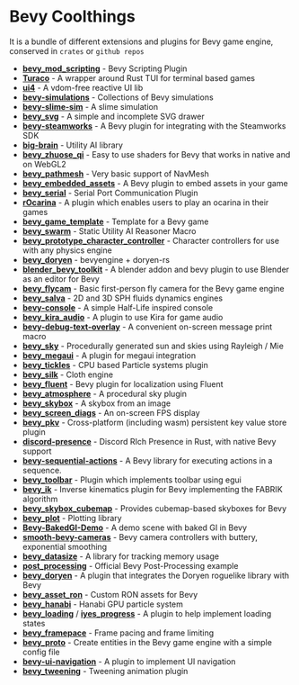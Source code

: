 # Bevy Coolthings
It is a bundle of different extensions and plugins for Bevy game engine, conserved in `crates` or `github repos`

* **[bevy_mod_scripting](https://github.com/makspll/bevy_mod_scripting)** - Bevy Scripting Plugin
* **[Turaco](https://github.com/Ragnyll/Turaco)** - A wrapper around Rust TUI for terminal based games
* **[ui4](https://github.com/TheRawMeatball/ui4)** - A vdom-free reactive UI lib
* **[bevy-simulations](https://github.com/kasunindikaliyanage/bevy-simulations)** - Collections of Bevy simulations
* **[bevy-slime-sim](bevy-slime-sim)** - A slime simulation
* **[bevy_svg](https://github.com/Weasy666/bevy_svg)** - A simple and incomplete SVG drawer
* **[bevy-steamworks](https://github.com/HouraiTeahouse/bevy-steamworks)** - A Bevy plugin for integrating with the Steamworks SDK
* **[big-brain](https://github.com/zkat/big-brain)** - Utility AI library
* **[bevy_zhuose_qi](https://github.com/vleue/bevy_zhuose_qi)** - Easy to use shaders for Bevy that works in native and on WebGL2
* **[bevy_pathmesh](https://github.com/vleue/bevy_pathmesh)** - Very basic support of NavMesh
* **[bevy_embedded_assets](https://github.com/vleue/bevy_embedded_assets)** - A Bevy plugin to embed assets in your game
* **[bevy_serial](https://github.com/hideakitai/bevy_serial)** - Serial Port Communication Plugin
* **[rOcarina](https://github.com/Gearhartlove/rOcarina)** - A plugin which enables users to play an ocarina in their games
* **[bevy_game_template](https://github.com/NiklasEi/bevy_game_template)** - Template for a Bevy game
* **[bevy_swarm](https://github.com/TheLeonsver1/bevy_swarm)** - Static Utility AI Reasoner Macro
* **[bevy_prototype_character_controller](https://github.com/superdump/bevy_prototype_character_controller)** - Character controllers for use with any physics engine
* **[bevy_doryen](https://github.com/smokku/bevy_doryen)** - bevyengine + doryen-rs
* **[blender_bevy_toolkit](https://github.com/sdfgeoff/blender_bevy_toolkit)** - A blender addon and bevy plugin to use Blender as an editor for Bevy
* **[bevy_flycam](https://github.com/sburris0/bevy_flycam)** - Basic first-person fly camera for the Bevy game engine	
* **[bevy_salva](https://github.com/dimforge/bevy_salva)** - 2D and 3D SPH fluids dynamics engines
* **[bevy-console](https://github.com/RichoDemus/bevy-console)** - A simple Half-Life inspired console
* **[bevy_kira_audio](https://github.com/NiklasEi/bevy_kira_audio)** - A plugin to use Kira for game audio
* **[bevy-debug-text-overlay](https://github.com/nicopap/bevy-debug-text-overlay)** - A convenient on-screen message print macro
* **[bevy_sky](https://github.com/Neo-Zhixing/bevy_sky)** - Procedurally generated sun and skies using Rayleigh / Mie
* **[bevy_megaui](https://github.com/mvlabat/bevy_megaui)** - A plugin for megaui integration
* **[bevy_tickles](https://github.com/ManevilleF/bevy_tickles)** - CPU based Particle systems plugin
* **[bevy_silk](https://github.com/ManevilleF/bevy_silk)** - Cloth engine
* **[bevy_fluent](https://github.com/kgv/bevy_fluent)** - Bevy plugin for localization using Fluent
* **[bevy_atmosphere](https://github.com/JonahPlusPlus/bevy_atmosphere)** - A procedural sky plugin
* **[bevy_skybox](https://github.com/jomala/bevy_skybox)** - A skybox from an image
* **[bevy_screen_diags](https://github.com/jomala/bevy_screen_diags)** - An on-screen FPS display
* **[bevy_pkv](https://github.com/johanhelsing/bevy_pkv)** - Cross-platform (including wasm) persistent key value store plugin
* **[discord-presence](https://github.com/jewlexx/discord-presence)** - Discord RIch Presence in Rust, with native Bevy support
* **[bevy-sequential-actions](https://github.com/hikikones/bevy-sequential-actions)** - A Bevy library for executing actions in a sequence.
* **[bevy_toolbar](https://github.com/HeavyRain266/bevy_toolbar)** - Plugin which implements toolbar using egui
* **[bevy_ik](https://github.com/gschup/bevy_ik)** - Inverse kinematics plugin for Bevy implementing the FABRIK algorithm
* **[bevy_skybox_cubemap](https://github.com/google/bevy_skybox_cubemap)** - Provides cubemap-based skyboxes for Bevy
* **[bevy_plot](https://github.com/eliotbo/bevy_plot)** - Plotting library
* **[Bevy-BakedGI-Demo](https://github.com/DGriffin91/Bevy-BakedGI-Demo)** - A demo scene with baked GI in Bevy
* **[smooth-bevy-cameras](https://github.com/bonsairobo/smooth-bevy-cameras)** - Bevy camera controllers with buttery, exponential smoothing
* **[bevy_datasize](https://github.com/BGR360/bevy_datasize)** - A library for tracking memory usage
* **[post_processing](https://github.com/bevyengine/bevy/blob/main/examples/shader/post_processing.rs)** - Official Bevy Post-Processing example
* **[bevy_doryen](https://github.com/alexschrod/bevy_doryen)** - A plugin that integrates the Doryen roguelike library with Bevy
* **[bevy_asset_ron](https://crates.io/crates/bevy_asset_ron)** - Custom RON assets for Bevy
* **[bevy_hanabi](https://crates.io/crates/bevy_hanabi)** - Hanabi GPU particle system
* **[bevy_loading](https://crates.io/crates/bevy_loading)** / **[iyes_progress](https://crates.io/crates/iyes_progress)** - A plugin to help implement loading states
* **[bevy_framepace](https://crates.io/crates/bevy_framepace)** - Frame pacing and frame limiting
* **[bevy_proto](https://github.com/MrGVSV/bevy_proto)** - Create entities in the Bevy game engine with a simple config file
* **[bevy-ui-navigation](https://crates.io/crates/bevy-ui-navigation)** - A plugin to implement UI navigation
* **[bevy_tweening](https://crates.io/crates/bevy_tweening)** - Tweening animation plugin
